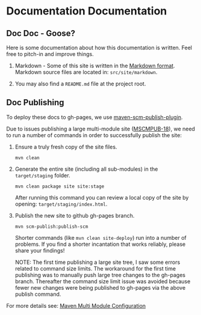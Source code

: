 Documentation Documentation
===========================

Doc Doc - Goose?
----------------

Here is some documentation about how this documentation is written. Feel free to pitch-in and improve things.

  1. Markdown - Some of this site is written in the [Markdown format](http://daringfireball.net/projects/markdown/syntax).
   Markdown source files are located in: `src/site/markdown`.
    
  2. You may also find a `README.md` file at the project root.


Doc Publishing
--------------

To deploy these docs to gh-pages, we use [maven-scm-publish-plugin](https://maven.apache.org/plugins/maven-scm-publish-plugin/).

Due to issues publishing a large multi-module site ([MSCMPUB-18](https://issues.apache.org/jira/browse/MSCMPUB-18)), 
we need to run a number of commands in order to successfully publish the site:

  1. Ensure a truly fresh copy of the site files.

         mvn clean

  2. Generate the entire site (including all sub-modules) in the `target/staging` folder.

         mvn clean package site site:stage

     After running this command you can review a local copy of the site by opening: `target/staging/index.html`.

  3. Publish the new site to github gh-pages branch.

         mvn scm-publish:publish-scm

     Shorter commands (like `mvn clean site-deploy`) run into a number of problems. If you find
     a shorter incantation that works reliably, please share your findings!
     
     NOTE: The first time publishing a large site tree, I saw some errors related to command size limits.
     The workaround for the first time publishing was to manually push large tree changes to the gh-pages branch. 
     Thereafter the command size limit issue was avoided because fewer new changes were being published to 
     gh-pages via the above publish command.

For more details see: [Maven Multi Module Configuration](https://maven.apache.org/plugins/maven-scm-publish-plugin/examples/multi-module-configuration.html)
